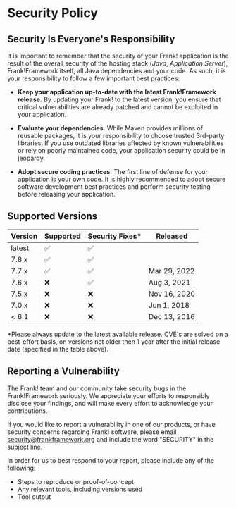 # Security Policy

## Security Is Everyone's Responsibility

It is important to remember that the security of your Frank! application is
the result of the overall security of the hosting stack
(*Java*, *Application Server*), Frank!Framework itself, all Java dependencies and
your code. As such, it is your responsibility to follow a few important best
practices:

* **Keep your application up-to-date with the latest Frank!Framework release.** 
By updating your Frank! to the latest version, you ensure that critical vulnerabilities 
are already patched and cannot be exploited in your application.

* **Evaluate your dependencies.** While Maven provides millions of reusable packages,
it is your responsibility to choose trusted 3rd-party libraries. If you use outdated
libraries affected by known vulnerabilities or rely on poorly maintained code,
your application security could be in jeopardy.

* **Adopt secure coding practices.** The first line of defense for your application
is your own code. It is highly recommended to adopt secure software development 
best practices and perform security testing before releasing your application.


## Supported Versions

| Version | Supported          | Security Fixes*  | Released         |
| ------- | ------------------ |----------------- |------------------|
| latest  | :white_check_mark: |:white_check_mark:|                  |
| 7.8.x   | :white_check_mark: |:white_check_mark:|                  |
| 7.7.x   | :white_check_mark: |:white_check_mark:| Mar 29, 2022     |
| 7.6.x   | :x:                |:white_check_mark:| Aug 3, 2021      |
| 7.5.x   | :x:                |:x:               | Nov 16, 2020     |
| 7.0.x   | :x:                |:x:               | Jun 1, 2018      |
| < 6.1   | :x:                |:x:               | Dec 13, 2016     |

*Please always update to the latest available release. CVE's are solved on a best-effort basis, on versions not older then 1 year after the initial release date (specified in the table above).

## Reporting a Vulnerability

The Frank! team and our community take security bugs in the Frank!Framework seriously. We appreciate your efforts to 
responsibly disclose your findings, and will make every effort to acknowledge your contributions.

If you would like to report a vulnerability in one of our products, or have security concerns regarding Frank! software, 
please email security@frankframework.org and include the word "SECURITY" in the subject line.

In order for us to best respond to your report, please include any of the following:

* Steps to reproduce or proof-of-concept
* Any relevant tools, including versions used
* Tool output
